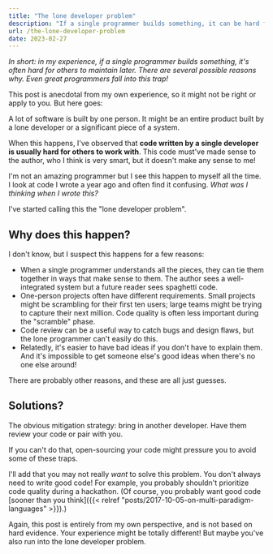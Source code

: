 ```yaml
---
title: "The lone developer problem"
description: "If a single programmer builds something, it can be hard for others to maintain later."
url: /the-lone-developer-problem
date: 2023-02-27
---
```


_In short: in my experience, if a single programmer builds something, it's often hard for others to maintain later. There are several possible reasons why. Even great programmers fall into this trap!_

This post is anecdotal from my own experience, so it might not be right or apply to you. But here goes:

A lot of software is built by one person. It might be an entire product built by a lone developer or a significant piece of a system.

When this happens, I've observed that **code written by a single developer is usually hard for others to work with**. This code must've made sense to the author, who I think is very smart, but it doesn't make any sense to me!

I'm not an amazing programmer but I see this happen to myself all the time. I look at code I wrote a year ago and often find it confusing. _What was I thinking when I wrote this?_

I've started calling this the "lone developer problem".

## Why does this happen?

I don't know, but I suspect this happens for a few reasons:

- When a single programmer understands all the pieces, they can tie them together in ways that make sense to them. The author sees a well-integrated system but a future reader sees spaghetti code.
- One-person projects often have different requirements. Small projects might be scrambling for their first ten users; large teams might be trying to capture their next million. Code quality is often less important during the "scramble" phase.
- Code review can be a useful way to catch bugs and design flaws, but the lone programmer can't easily do this.
- Relatedly, it's easier to have bad ideas if you don't have to explain them. And it's impossible to get someone else's good ideas when there's no one else around!

There are probably other reasons, and these are all just guesses.

## Solutions?

The obvious mitigation strategy: bring in another developer. Have them review your code or pair with you.

If you can't do that, open-sourcing your code might pressure you to avoid some of these traps.

I'll add that you may not really _want_ to solve this problem. You don't always need to write good code! For example, you probably shouldn't prioritize code quality during a hackathon. (Of course, you probably want good code [sooner than you think]({{< relref "posts/2017-10-05-on-multi-paradigm-languages" >}}).)

Again, this post is entirely from my own perspective, and is not based on hard evidence. Your experience might be totally different! But maybe you've also run into the lone developer problem.

